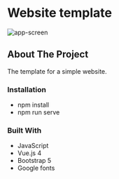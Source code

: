 # Website template

![app-screen](https://user-images.githubusercontent.com/58663418/133879968-74bcd71c-a7aa-4770-ad7b-4d155ed90986.png)


## About The Project

The template for a simple website.

### Installation

* npm install
* npm run serve

### Built With

* JavaScript
* Vue.js 4
* Bootstrap 5
* Google fonts





